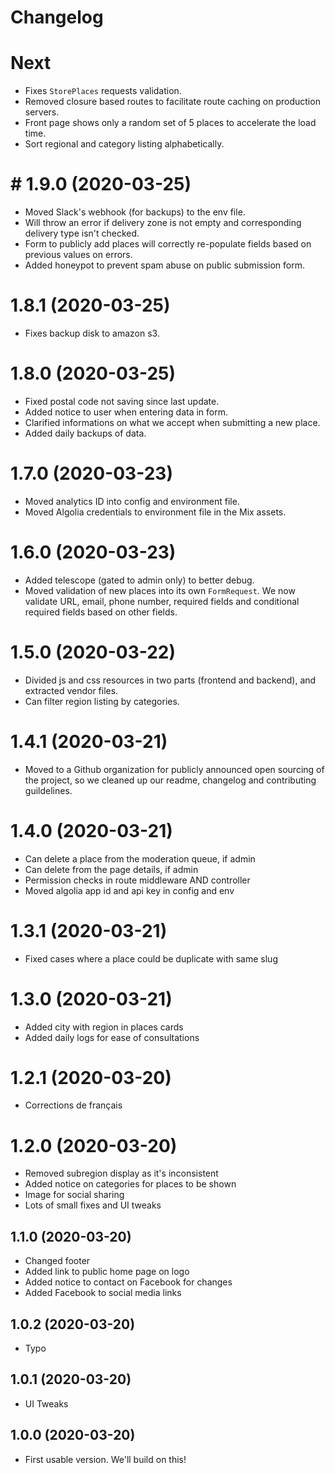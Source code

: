 # Changelog

# Next
- Fixes `StorePlaces` requests validation.
- Removed closure based routes to facilitate route caching on production servers.
- Front page shows only a random set of 5 places to accelerate the load time.
- Sort regional and category listing alphabetically.

# # 1.9.0 (2020-03-25)
- Moved Slack's webhook (for backups) to the env file.
- Will throw an error if delivery zone is not empty and corresponding delivery type isn't checked.
- Form to publicly add places will correctly re-populate fields based on previous values on errors.
- Added honeypot to prevent spam abuse on public submission form.

# 1.8.1 (2020-03-25)
- Fixes backup disk to amazon s3.

# 1.8.0 (2020-03-25)
- Fixed postal code not saving since last update.
- Added notice to user when entering data in form.
- Clarified informations on what we accept when submitting a new place.
- Added daily backups of data.

# 1.7.0 (2020-03-23)
- Moved analytics ID into config and environment file.
- Moved Algolia credentials to environment file in the Mix assets.

# 1.6.0 (2020-03-23)
- Added telescope (gated to admin only) to better debug.
- Moved validation of new places into its own `FormRequest`. We now validate URL, email, phone number, required fields and conditional required fields based on other fields.

# 1.5.0 (2020-03-22)
- Divided js and css resources in two parts (frontend and backend), and extracted vendor files.
- Can filter region listing by categories.

# 1.4.1 (2020-03-21)
- Moved to a Github organization for publicly announced open sourcing of the project, so we cleaned up our readme, changelog and contributing guildelines.

# 1.4.0 (2020-03-21)
- Can delete a place from the moderation queue, if admin
- Can delete from the page details, if admin
- Permission checks in route middleware AND controller
- Moved algolia app id and api key in config and env

# 1.3.1 (2020-03-21)
- Fixed cases where a place could be duplicate with same slug

# 1.3.0 (2020-03-21)
- Added city with region in places cards
- Added daily logs for ease of consultations

# 1.2.1 (2020-03-20)
- Corrections de français

# 1.2.0 (2020-03-20)
- Removed subregion display as it's inconsistent
- Added notice on categories for places to be shown
- Image for social sharing
- Lots of small fixes and UI tweaks

## 1.1.0 (2020-03-20)
- Changed footer
- Added link to public home page on logo
- Added notice to contact on Facebook for changes
- Added Facebook to social media links

## 1.0.2 (2020-03-20)
- Typo

## 1.0.1 (2020-03-20)
- UI Tweaks

## 1.0.0 (2020-03-20)
- First usable version. We'll build on this!